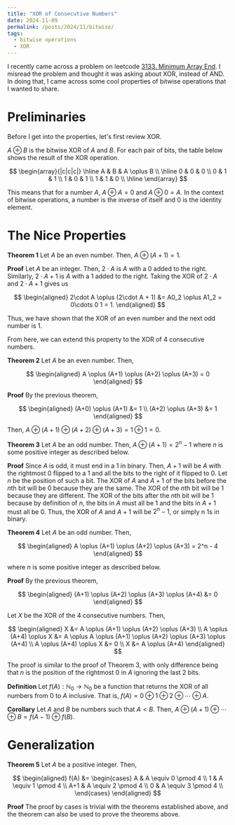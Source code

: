 ```yaml
---
title: "XOR of Consecutive Numbers"
date: 2024-11-09
permalink: /posts/2024/11/bitwise/
tags:
  - bitwise operations
  - XOR
---
```


I recently came across a problem on leetcode [3133. Minimum Array End](https://leetcode.com/problems/minimum-array-end/). I misread the problem and thought it was asking about XOR, instead of AND. In doing that, I came across some cool properties of bitwise operations that I wanted to share.

# Preliminaries

Before I get into the properties, let's first review XOR.

$A \oplus B$ is the bitwise XOR of $A$ and $B$.
For each pair of bits, the table below shows the result of the XOR operation.

$$
\begin{array}{|c|c|c|}
\hline
A & B & A \oplus B \\
\hline
0 & 0 & 0 \\
0 & 1 & 1 \\
1 & 0 & 1 \\
1 & 1 & 0 \\
\hline
\end{array}
$$

This means that for a number $A$, $A \oplus A = 0$ and $A \oplus 0 = A$.
In the context of bitwise operations, a number is the inverse of itself and 0 is the identity element.

# The Nice Properties

**Theorem 1** Let $A$ be an even number.
Then, $A \oplus (A+1) = 1$.

**Proof**
Let $A$ be an integer.
Then, $2\cdot A$ is $A$ with a 0 added to the right.
Similarly, $2\cdot A + 1$ is $A$ with a 1 added to the right.
Taking the XOR of $2\cdot A$ and $2\cdot A + 1$ gives us

$$
\begin{aligned}
2\cdot A \oplus (2\cdot A + 1) &= A0_2 \oplus A1_2 = 0\cdots 0 1 = 1.
\end{aligned}
$$

Thus, we have shown that the XOR of an even number and the next odd number is 1.

From here, we can extend this property to the XOR of 4 consecutive numbers.

**Theorem 2** Let $A$ be an even number.
Then,

$$
\begin{aligned}
A \oplus (A+1) \oplus (A+2) \oplus (A+3) = 0
\end{aligned}
$$

**Proof**
By the previous theorem,

$$
\begin{aligned}
    (A+0) \oplus (A+1) &= 1 \\
    (A+2) \oplus (A+3) &= 1
\end{aligned}
$$

Then, $A \oplus (A+1) \oplus (A+2) \oplus (A+3) = 1 \oplus 1 = 0$.

**Theorem 3** Let $A$ be an odd number.
Then, $A \oplus (A+1) = 2^n - 1$ where $n$ is some positive integer as described below.

**Proof** Since $A$ is odd, it must end in a 1 in binary.
Then, $A+1$ will be $A$ with the rightmost 0 flipped to a 1 and all the bits to the right of it flipped to 0.
Let $n$ be the position of such a bit.
The XOR of $A$ and $A+1$ of the bits before the $n$th bit will be 0 because they are the same.
The XOR of the $n$th bit will be 1 because they are different.
The XOR of the bits after the $n$th bit will be 1 because by definition of $n$, the bits in $A$ must all be 1 and the bits in $A+1$ must all be 0.
Thus, the XOR of $A$ and $A+1$ will be $2^n - 1$, or simply n 1s in binary.

**Theorem 4** Let $A$ be an odd number.
Then,

$$
\begin{aligned}
    A \oplus (A+1) \oplus (A+2) \oplus (A+3) = 2^n - 4
\end{aligned}
$$

where $n$ is some positive integer as described below.

**Proof**
By the previous theorem,

$$
\begin{aligned}
(A+1) \oplus (A+2) \oplus (A+3) \oplus (A+4) &= 0
\end{aligned}
$$

Let $X$ be the XOR of the 4 consecutive numbers.
Then,

$$
\begin{aligned}
X &= A \oplus (A+1) \oplus (A+2) \oplus (A+3) \\
A \oplus (A+4) \oplus X &= A \oplus A \oplus (A+1) \oplus (A+2) \oplus (A+3) \oplus (A+4) \\
A \oplus (A+4) \oplus X &= 0 \\
X &= A \oplus (A+4)
\end{aligned}
$$

The proof is similar to the proof of Theorem 3, with only difference being that $n$ is the position of the rightmost $0$ in $A$ ignoring the last 2 bits.

**Definition**
Let $f(A): \mathbb{N}_0 \to \mathbb{N}_0$ be a function that returns the XOR of all numbers from $0$ to $A$ inclusive.
That is, $f(A) = 0 \oplus 1 \oplus 2 \oplus \cdots \oplus A$.

**Corollary** Let $A$ and $B$ be numbers such that $A < B$.
Then, $A \oplus (A+1) \oplus \cdots \oplus B = f(A-1) \oplus f(B)$.

# Generalization

**Theorem 5**
Let $A$ be a positive integer.
Then,

$$
\begin{aligned}
    f(A) &=
    \begin{cases}
        A & A \equiv 0 \pmod 4 \\
        1 & A \equiv 1 \pmod 4 \\
        A+1 & A \equiv 2 \pmod 4 \\
        0 & A \equiv 3 \pmod 4 \\
    \end{cases}
\end{aligned}
$$

**Proof**
The proof by cases is trivial with the theorems established above, and the theorem can also be used to prove the theorems above.
